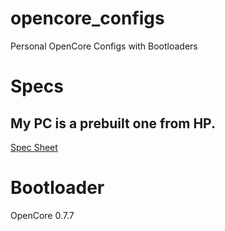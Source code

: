 # opencore_configs
Personal OpenCore Configs with Bootloaders

# Specs
## My PC is a prebuilt one from HP. 
[Spec Sheet](https://support.hp.com/id-en/document/c04717162)

# Bootloader
OpenCore 0.7.7

